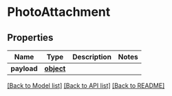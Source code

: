 # PhotoAttachment

## Properties
Name | Type | Description | Notes
------------ | ------------- | ------------- | -------------
**payload** | [**object**](.md) |  | 

[[Back to Model list]](../README.md#documentation-for-models) [[Back to API list]](../README.md#documentation-for-api-endpoints) [[Back to README]](../README.md)

